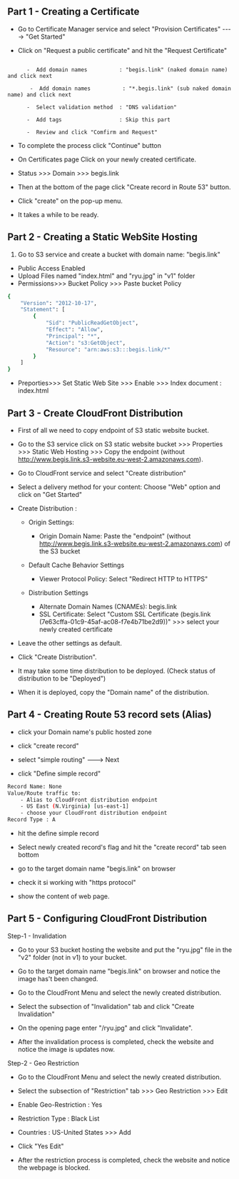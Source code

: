 ## Part 1 - Creating a Certificate 

- Go to Certificate Manager service and select "Provision Certificates" ----> "Get Started"

- Click on "Request a public certificate" and hit the "Request Certificate"

```

      -  Add domain names          : "begis.link" (naked domain name) and click next

       -  Add domain names          : "*.begis.link" (sub naked domain name) and click next

      -  Select validation method  : "DNS validation"
  
      -  Add tags                  : Skip this part
  
      -  Review and click "Comfirm and Request"
```

-  To complete the  process click "Continue" button

-  On Certificates page Click on your newly created certificate.

-  Status >>> Domain >>> begis.link

-  Then at the bottom of the page click "Create record in Route 53" button.

-  Click "create" on the pop-up menu.

-  It takes a while to be ready.  

## Part 2 - Creating a Static WebSite Hosting 

1. Go to S3 service and create a bucket with domain name: "begis.link"
  - Public Access Enabled
  - Upload Files named "index.html" and "ryu.jpg" in "v1" folder
  - Permissions>>> Bucket Policy >>> Paste bucket Policy
```bash
{
    "Version": "2012-10-17",
    "Statement": [
        {
            "Sid": "PublicReadGetObject",
            "Effect": "Allow",
            "Principal": "*",
            "Action": "s3:GetObject",
            "Resource": "arn:aws:s3:::begis.link/*"
        }
    ]
}
```
  - Preporties>>> Set Static Web Site >>> Enable >>> Index document : index.html 
 
 ## Part 3 - Create CloudFront Distribution 

- First of all we need to copy endpoint of S3 static website bucket.

- Go to the S3 service click on S3 static website bucket >>> Properties >>> Static Web Hosting >>> Copy the endpoint (without http://www.begis.link.s3-website.eu-west-2.amazonaws.com).

- Go to CloudFront service and select "Create distribution"

- Select a delivery method for your content: Choose "Web" option and click on "Get Started"
- Create Distribution : 
  - Origin Settings: 
      - Origin Domain Name: Paste the "endpoint" (without http://www.begis.link.s3-website.eu-west-2.amazonaws.com) of the S3 bucket
  - Default Cache Behavior Settings
      - Viewer Protocol Policy: Select "Redirect HTTP to HTTPS"
   
  - Distribution Settings
      - Alternate Domain Names (CNAMEs): begis.link
      - SSL Certificate: Select "Custom SSL Certificate (begis.link (7e63cffa-01c9-45af-ac08-f7e4b71be2d9))" >>> select your newly created certificate
     
- Leave the other settings as default.

- Click "Create Distribution".

- It may take some time distribution to be deployed. (Check status of distribution to be "Deployed")

- When it is deployed, copy the "Domain name" of the distribution. 


## Part 4 - Creating Route 53 record sets (Alias)

- click your Domain name's public hosted zone

- click "create record"

- select "simple routing" ---> Next

- click "Define simple record"

```bash
Record Name: None
Value/Route traffic to: 
    - Alias to CloudFront distribution endpoint
    - US East (N.Virginia) [us-east-1]
    - choose your CloudFront distribution endpoint
Record Type : A
```
- hit the define simple record

- Select newly created record's flag and hit the "create record" 
tab seen bottom

- go to the target domain name "begis.link" on browser

- check it si working with "https protocol"

- show the content of web page.

## Part 5 - Configuring CloudFront Distribution

Step-1 - Invalidation

 - Go to your S3 bucket hosting the website and put the "ryu.jpg" file in the "v2" folder (not in v1) to your bucket. 

 - Go to the target domain name "begis.link" on browser and notice the image has't been changed.
 
 - Go to the CloudFront Menu and select the newly created distribution.
 
 - Select the subsection of "Invalidation" tab and click "Create Invalidation"
 
 - On the opening page enter "/ryu.jpg" and click "Invalidate". 
 
 - After the invalidation process is completed, check the website and notice the image is updates now.
 
Step-2 - Geo Restriction

 - Go to the CloudFront Menu and select the newly created distribution.
  
 - Select the subsection of "Restriction" tab >>> Geo Restriction >>> Edit
 
 - Enable Geo-Restriction : Yes
 
 - Restriction Type : Black List
 
 - Countries : US-United States >>> Add
 
 - Click "Yes Edit"

 - After the restriction process is completed, check the website and notice the webpage is blocked.
